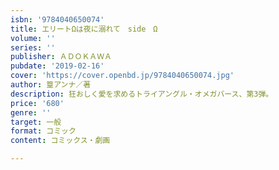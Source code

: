 ```yaml
---
isbn: '9784040650074'
title: エリートΩは夜に溺れて　side　Ω
volume: ''
series: ''
publisher: ＡＤＯＫＡＷＡ
pubdate: '2019-02-16'
cover: 'https://cover.openbd.jp/9784040650074.jpg'
author: 篁アンナ／著
description: 狂おしく愛を求めるトライアングル・オメガバース、第3弾。
price: '680'
genre: ''
target: 一般
format: コミック
content: コミックス・劇画

---
```


